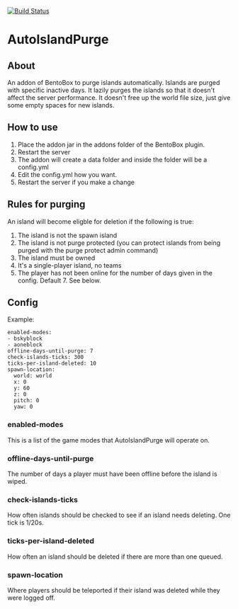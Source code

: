 [![Build Status](https://ci.codemc.org/buildStatus/icon?job=BentoBoxWorld/AutoIslandPurge)](https://ci.codemc.org/job/BentoBoxWorld/job/AutoIslandPurge/)

# AutoIslandPurge

## About

An addon of BentoBox to purge islands automatically. Islands are purged with specific inactive days.
It lazily purges the islands so that it doesn't affect the server performance. 
It doesn't free up the world file size, just give some empty spaces for new islands.


## How to use

1. Place the addon jar in the addons folder of the BentoBox plugin.
2. Restart the server
3. The addon will create a data folder and inside the folder will be a config.yml
4. Edit the config.yml how you want.
5. Restart the server if you make a change

## Rules for purging
An island will become eligble for deletion if the following is true:

1. The island is not the spawn island
2. The island is not purge protected (you can protect islands from being purged with the purge protect admin command)
3. The island must be owned
4. It's a single-player island, no teams
5. The player has not been online for the number of days given in the config. Default 7. See below.

## Config

Example:

```
enabled-modes:
- bskyblock
- aoneblock
offline-days-until-purge: 7
check-islands-ticks: 300
ticks-per-island-deleted: 10
spawn-location:
  world: world
  x: 0
  y: 60
  z: 0
  pitch: 0
  yaw: 0
```
### enabled-modes
This is a list of the game modes that AutoIslandPurge will operate on.

### offline-days-until-purge
The number of days a player must have been offline before the island is wiped.

### check-islands-ticks
How often islands should be checked to see if an island needs deleting. One tick is 1/20s.

### ticks-per-island-deleted
How often an island should be deleted if there are more than one queued.

### spawn-location
Where players should be teleported if their island was deleted while they were logged off.
